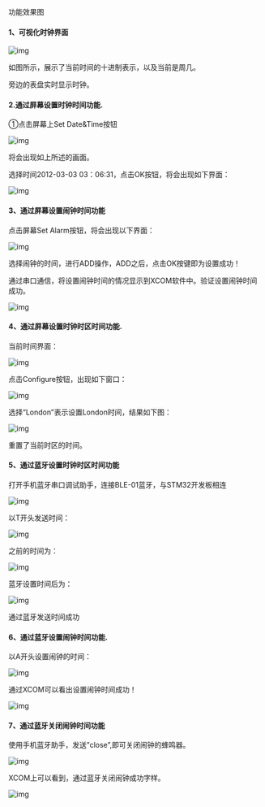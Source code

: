 功能效果图

#### 1、可视化时钟界面

![img](./pic/1.jpg)

如图所示，展示了当前时间的十进制表示，以及当前是周几。

旁边的表盘实时显示时钟。

#### 2.**通过屏幕设置时钟时间功能.**

①点击屏幕上Set Date&Time按钮

![img](./pic/2.jpg)

将会出现如上所述的画面。

选择时间2012-03-03 03：06:31，点击OK按钮，将会出现如下界面：

![img](./pic/3.jpg)

#### 3、通过屏幕设置闹钟时间功能

点击屏幕Set Alarm按钮，将会出现以下界面：

![img](./pic/4.jpg)

选择闹钟的时间，进行ADD操作，ADD之后，点击OK按键即为设置成功！

通过串口通信，将设置闹钟时间的情况显示到XCOM软件中。验证设置闹钟时间成功。

![img](./pic/5.jpg)

#### 4、通过屏幕设置时钟时区时间功能.

当前时间界面：

![img](./pic/6.jpg)

点击Configure按钮，出现如下窗口：

![img](./pic/7.jpg)

选择“London”表示设置London时间，结果如下图：

![img](./pic/8.jpg)

重置了当前时区的时间。

#### 5、通过蓝牙设置时钟时区时间功能

打开手机蓝牙串口调试助手，连接BLE-01蓝牙，与STM32开发板相连

![img](./pic/9.jpg)

以T开头发送时间：

![img](./pic/10.jpg)

之前的时间为：

![img](./pic/11.jpg)

蓝牙设置时间后为：

![img](./pic/12.jpg)

通过蓝牙发送时间成功

#### 6、通过蓝牙设置闹钟时间功能.

以A开头设置闹钟的时间：

![img](./pic/13.jpg)

通过XCOM可以看出设置闹钟时间成功！

![img](./pic/14.jpg)

#### 7、通过蓝牙关闭闹钟时间功能

使用手机蓝牙助手，发送”close”,即可关闭闹钟的蜂鸣器。

![img](./pic/15.jpg)



XCOM上可以看到，通过蓝牙关闭闹钟成功字样。

![img](./pic/16.jpg)